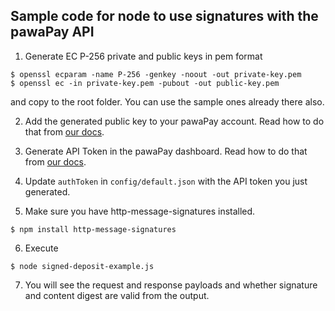 ## Sample code for node to use signatures with the pawaPay API

1. Generate EC P-256 private and public keys in pem format 
```
$ openssl ecparam -name P-256 -genkey -noout -out private-key.pem
$ openssl ec -in private-key.pem -pubout -out public-key.pem
```
and copy to the root folder. You can use the sample ones already there also.

2. Add the generated public key to your pawaPay account. Read how to do that from [our docs](https://pawapay.document360.io/docs/api-token#signed-requests).

3. Generate API Token in the pawaPay dashboard. Read how to do that from [our docs](https://pawapay.document360.io/docs/api-token#generating-an-api-token).
4. Update `authToken` in `config/default.json` with the API token you just generated.
5. Make sure you have http-message-signatures installed.
```
$ npm install http-message-signatures
```

6. Execute 
```
$ node signed-deposit-example.js
```
7. You will see the request and response payloads and whether signature and content digest are valid from the output.
